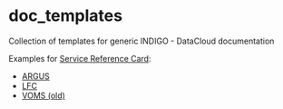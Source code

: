 # doc_templates

Collection of templates for generic INDIGO - DataCloud documentation

Examples for [Service Reference Card](service_reference_card_template.md):
* [ARGUS](http://argus-documentation.readthedocs.io/en/latest/misc/service_reference_card.html)
* [LFC](https://svnweb.cern.ch/trac/lcgdm/wiki/Lfc/Admin/EMIReferenceCard)
* [VOMS (old)](https://github.com/italiangrid/voms/wiki/Service-Reference-Card)
